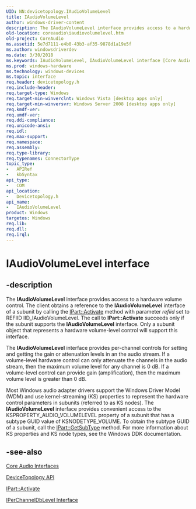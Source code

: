 ```yaml
---
UID: NN:devicetopology.IAudioVolumeLevel
title: IAudioVolumeLevel
author: windows-driver-content
description: The IAudioVolumeLevel interface provides access to a hardware volume control.
old-location: coreaudio\iaudiovolumelevel.htm
old-project: CoreAudio
ms.assetid: 5e7d7111-e4b0-43b3-af35-9878d1a19e5f
ms.author: windowsdriverdev
ms.date: 3/30/2018
ms.keywords: IAudioVolumeLevel, IAudioVolumeLevel interface [Core Audio], IAudioVolumeLevel interface [Core Audio], described, coreaudio.iaudiovolumelevel, devicetopology/IAudioVolumeLevel
ms.prod: windows-hardware
ms.technology: windows-devices
ms.topic: interface
req.header: devicetopology.h
req.include-header: 
req.target-type: Windows
req.target-min-winverclnt: Windows Vista [desktop apps only]
req.target-min-winversvr: Windows Server 2008 [desktop apps only]
req.kmdf-ver: 
req.umdf-ver: 
req.ddi-compliance: 
req.unicode-ansi: 
req.idl: 
req.max-support: 
req.namespace: 
req.assembly: 
req.type-library: 
req.typenames: ConnectorType
topic_type:
-	APIRef
-	kbSyntax
api_type:
-	COM
api_location:
-	Devicetopology.h
api_name:
-	IAudioVolumeLevel
product: Windows
targetos: Windows
req.lib: 
req.dll: 
req.irql: 
---
```


# IAudioVolumeLevel interface


## -description



The <b>IAudioVolumeLevel</b> interface provides access to a hardware volume control. The client obtains a reference to the <b>IAudioVolumeLevel</b> interface of a subunit by calling the <a href="https://msdn.microsoft.com/72e08a30-65c0-437b-9932-110ba48a2376">IPart::Activate</a> method with parameter <i>refiid</i> set to REFIID IID_IAudioVolumeLevel. The call to <b>IPart::Activate</b> succeeds only if the subunit supports the <b>IAudioVolumeLevel</b> interface. Only a subunit object that represents a hardware volume-level control will support this interface.



The <b>IAudioVolumeLevel</b> interface provides per-channel controls for setting and getting the gain or attenuation levels in an the audio stream. If a volume-level hardware control can only attenuate the channels in the audio stream, then the maximum volume level for any channel is 0 dB. If a volume-level control can provide gain (amplification), then the maximum volume level is greater than 0 dB.

Most Windows audio adapter drivers support the Windows Driver Model (WDM) and use kernel-streaming (KS) properties to represent the hardware control parameters in subunits (referred to as KS nodes). The <b>IAudioVolumeLevel</b> interface provides convenient access to the KSPROPERTY_AUDIO_VOLUMELEVEL property of a subunit that has a subtype GUID value of KSNODETYPE_VOLUME. To obtain the subtype GUID of a subunit, call the <a href="https://msdn.microsoft.com/456aaafb-1e68-4a3a-b27b-c6f6f89dc17b">IPart::GetSubType</a> method. For more information about KS properties and KS node types, see the Windows DDK documentation.


## -see-also




<a href="https://msdn.microsoft.com/b18e2094-e974-4c23-b70b-ace5a168132d">Core Audio Interfaces</a>



<a href="https://msdn.microsoft.com/051311ef-dd29-4014-bb9c-4cdccf7ce7de">DeviceTopology API</a>



<a href="https://msdn.microsoft.com/72e08a30-65c0-437b-9932-110ba48a2376">IPart::Activate</a>



<a href="https://msdn.microsoft.com/e70b4518-c9de-4426-b8e5-db80656699a9">IPerChannelDbLevel Interface</a>
 

 

